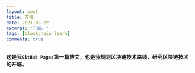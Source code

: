 ```yaml
---
layout: post
title: 开端
date: 2021-02-22
excerpt: "开端。"
tags: [blockchain learn]
comments: true
---
```


**这是我`GitHub Pages`第一篇博文，也是我规划区块链技术路线，研究区块链技术的开端。**
